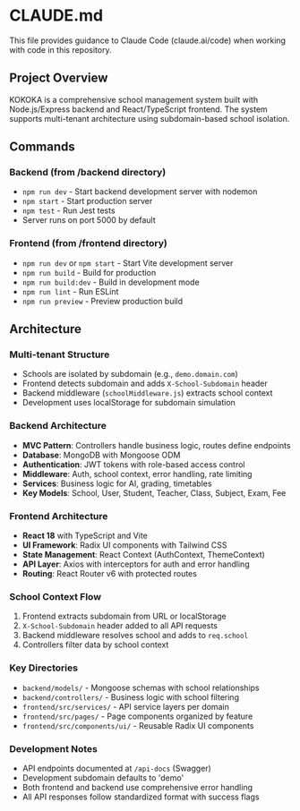 # CLAUDE.md

This file provides guidance to Claude Code (claude.ai/code) when working with code in this repository.

## Project Overview

KOKOKA is a comprehensive school management system built with Node.js/Express backend and React/TypeScript frontend. The system supports multi-tenant architecture using subdomain-based school isolation.

## Commands

### Backend (from /backend directory)
- `npm run dev` - Start backend development server with nodemon
- `npm start` - Start production server
- `npm test` - Run Jest tests
- Server runs on port 5000 by default

### Frontend (from /frontend directory)  
- `npm run dev` or `npm start` - Start Vite development server
- `npm run build` - Build for production
- `npm run build:dev` - Build in development mode
- `npm run lint` - Run ESLint
- `npm run preview` - Preview production build

## Architecture

### Multi-tenant Structure
- Schools are isolated by subdomain (e.g., `demo.domain.com`)
- Frontend detects subdomain and adds `X-School-Subdomain` header
- Backend middleware (`schoolMiddleware.js`) extracts school context
- Development uses localStorage for subdomain simulation

### Backend Architecture
- **MVC Pattern**: Controllers handle business logic, routes define endpoints
- **Database**: MongoDB with Mongoose ODM
- **Authentication**: JWT tokens with role-based access control
- **Middleware**: Auth, school context, error handling, rate limiting
- **Services**: Business logic for AI, grading, timetables
- **Key Models**: School, User, Student, Teacher, Class, Subject, Exam, Fee

### Frontend Architecture
- **React 18** with TypeScript and Vite
- **UI Framework**: Radix UI components with Tailwind CSS
- **State Management**: React Context (AuthContext, ThemeContext)
- **API Layer**: Axios with interceptors for auth and error handling
- **Routing**: React Router v6 with protected routes

### School Context Flow
1. Frontend extracts subdomain from URL or localStorage
2. `X-School-Subdomain` header added to all API requests
3. Backend middleware resolves school and adds to `req.school`
4. Controllers filter data by school context

### Key Directories
- `backend/models/` - Mongoose schemas with school relationships
- `backend/controllers/` - Business logic with school filtering
- `frontend/src/services/` - API service layers per domain
- `frontend/src/pages/` - Page components organized by feature
- `frontend/src/components/ui/` - Reusable Radix UI components

### Development Notes
- API endpoints documented at `/api-docs` (Swagger)
- Development subdomain defaults to 'demo' 
- Both frontend and backend use comprehensive error handling
- All API responses follow standardized format with success flags